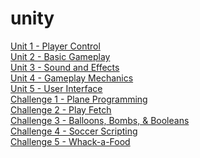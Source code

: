 # unity
[Unit 1 - Player Control](https://w2tong.github.io/unity-webgl-builds/builds/unit1)\
[Unit 2 - Basic Gameplay](https://w2tong.github.io/unity-webgl-builds/builds/unit2)\
[Unit 3 - Sound and Effects](https://w2tong.github.io/unity-webgl-builds/builds/unit3)\
[Unit 4 - Gameplay Mechanics](https://w2tong.github.io/unity-webgl-builds/builds/unit4)\
[Unit 5 - User Interface](https://w2tong.github.io/unity-webgl-builds/builds/unit5)\
[Challenge 1 - Plane Programming](https://w2tong.github.io/unity-webgl-builds/builds/challenge1)\
[Challenge 2 - Play Fetch](https://w2tong.github.io/unity-webgl-builds/builds/challenge2)\
[Challenge 3 - Balloons, Bombs, & Booleans](https://w2tong.github.io/unity-webgl-builds/builds/challenge3)\
[Challenge 4 - Soccer Scripting](https://w2tong.github.io/unity-webgl-builds/builds/challenge4)\
[Challenge 5 - Whack-a-Food](https://w2tong.github.io/unity-webgl-builds/builds/challenge5)
